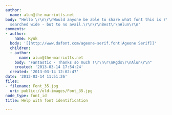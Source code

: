 ```yaml
---
author:
  name: alun@the-marriotts.net
body: "Hello \r\n\r\nWould anyone be able to share what font this is ?\r\n\r\nI've
  searched wide - but to no avail.\r\n\r\nBest\r\nAlun\r\n"
comments:
- author:
    name: Ryuk
  body: '[[http://www.dafont.com/ageone-serif.font|Ageone Serif]]'
  children:
  - author:
      name: alun@the-marriotts.net
    body: "Fantastic - Thanks so much !\r\n\r\nRgds\r\nAlun\r\n"
    created: '2013-03-14 17:54:24'
  created: '2013-03-14 12:02:47'
date: '2013-03-14 11:51:26'
files:
- filename: Font_35.jpg
  uri: public://old-images/Font_35.jpg
node_type: font_id
title: Help with font identification

---
```

